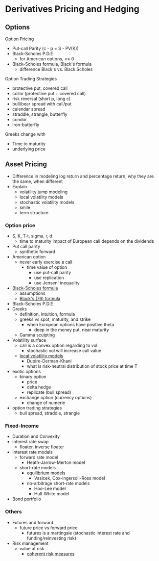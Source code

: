 # Derivatives Pricing and Hedging

## Options

Option Pricing

* Put-call Parity \(c - p = S - PV\(K\)\)
* Black-Scholes P.D.E
  * for American options, &lt;= 0
* Black-Scholes formula, Black's formula
  * difference Black's vs. Black Scholes

Option Trading Strategies

* protective put, covered call
* collar \(protective put + covered call\)
* risk reversal \(short p, long c\)
* bull/bear spread with call/put
* calendar spread
* straddle, strangle, butterfly
* condor
* iron-butterfly

Greeks change with

* Time to maturity
* underlying price

## Asset Pricing

* Difference in modeling log return and percentage return, why they are the same, when different
* Explain
  * volatility jump modeling
  * local volatility models
  * stochastic volatility models
  * smile
  * term structure
### Option price

* S, K, T-t, sigma, r, d
  * time to maturity impact of European call depends on the dividends
* Put call parity
  * synthetic forward
* American option
  * never early exercise a call
    * time value of option
      * use put-call parity
      * use replication
      * use Jensen' inequality
* [Black-Scholes formula](https://en.wikipedia.org/wiki/Black–Scholes_model)
  * assumptions
  * [Black's \(76\) formula](https://en.wikipedia.org/wiki/Black_model)
* Black-Scholes P.D.E
* Greeks
  * definition, intuition, formula
  * greeks vs spot, maturity, and strike
    * when European options have positive theta
      * deep in the money put, near maturity
  * Gamma sculpting
* Volatility surface
  * call is a convex option regarding to vol 
    * stochastic vol will increase call value
  * [local volatility models](https://en.wikipedia.org/wiki/Local_volatility)
    * Dupire-Derman-Khani
    * what is risk-neutral distribution of stock price at time T
* exotic options
  * binary option
    * price
    * delta hedge 
    * replicate \(bull spread\)
  * exchange option \(currency options\)
    * change of numerie
* option trading strategies
  * bull spread, straddle, strangle

### Fixed-Income

* Duration and Convexity
* interest rate swap
  * floater, inverse floater
* Interest rate models
  * forward rate model
    * Heath-Jarrow-Merton model
  * short-rate models
    * equilibrium models
      * Vasicek, Cox-Ingersoll-Ross model
    * no-arbitrage short-rate models
      * Hoo-Lee model
      * Hull-White model
* Bond portfolio

### Others

* Futures and forward
  * future price vs forward price
    * futures is a martingale \(stochastic interest rate and funding/reinvesting risk\)
* Risk management
  * value at risk
    * [coherent risk measures](https://en.wikipedia.org/wiki/Coherent_risk_measure)